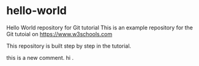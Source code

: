 # hello-world
Hello World repository for Git tutorial
This is an example repository for the Git tutoial on https://www.w3schools.com

This repository is built step by step in the tutorial.

this is a new comment.
hi .
